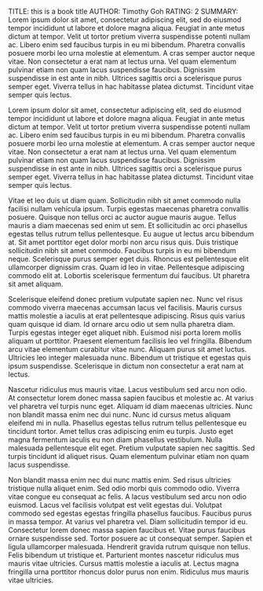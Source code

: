 TITLE: this is a book title
AUTHOR: Timothy Goh
RATING: 2
SUMMARY: Lorem ipsum dolor sit amet, consectetur adipiscing elit, sed do eiusmod tempor incididunt ut labore et dolore magna aliqua. Feugiat in ante metus dictum at tempor. Velit ut tortor pretium viverra suspendisse potenti nullam ac. Libero enim sed faucibus turpis in eu mi bibendum. Pharetra convallis posuere morbi leo urna molestie at elementum. A cras semper auctor neque vitae. Non consectetur a erat nam at lectus urna. Vel quam elementum pulvinar etiam non quam lacus suspendisse faucibus. Dignissim suspendisse in est ante in nibh. Ultrices sagittis orci a scelerisque purus semper eget. Viverra tellus in hac habitasse platea dictumst. Tincidunt vitae semper quis lectus.

Lorem ipsum dolor sit amet, consectetur adipiscing elit, sed do eiusmod tempor incididunt ut labore et dolore magna aliqua. Feugiat in ante metus dictum at tempor. Velit ut tortor pretium viverra suspendisse potenti nullam ac. Libero enim sed faucibus turpis in eu mi bibendum. Pharetra convallis posuere morbi leo urna molestie at elementum. A cras semper auctor neque vitae. Non consectetur a erat nam at lectus urna. Vel quam elementum pulvinar etiam non quam lacus suspendisse faucibus. Dignissim suspendisse in est ante in nibh. Ultrices sagittis orci a scelerisque purus semper eget. Viverra tellus in hac habitasse platea dictumst. Tincidunt vitae semper quis lectus.

Vitae et leo duis ut diam quam. Sollicitudin nibh sit amet commodo nulla facilisi nullam vehicula ipsum. Turpis egestas maecenas pharetra convallis posuere. Quisque non tellus orci ac auctor augue mauris augue. Tellus mauris a diam maecenas sed enim ut sem. Et sollicitudin ac orci phasellus egestas tellus rutrum tellus pellentesque. Eu augue ut lectus arcu bibendum at. Sit amet porttitor eget dolor morbi non arcu risus quis. Duis tristique sollicitudin nibh sit amet commodo. Faucibus turpis in eu mi bibendum neque. Scelerisque purus semper eget duis. Rhoncus est pellentesque elit ullamcorper dignissim cras. Quam id leo in vitae. Pellentesque adipiscing commodo elit at. Lobortis scelerisque fermentum dui faucibus. Ut pharetra sit amet aliquam.

Scelerisque eleifend donec pretium vulputate sapien nec. Nunc vel risus commodo viverra maecenas accumsan lacus vel facilisis. Mauris cursus mattis molestie a iaculis at erat pellentesque adipiscing. Risus quis varius quam quisque id diam. Id ornare arcu odio ut sem nulla pharetra diam. Turpis egestas integer eget aliquet nibh. Euismod nisi porta lorem mollis aliquam ut porttitor. Praesent elementum facilisis leo vel fringilla. Bibendum arcu vitae elementum curabitur vitae nunc. Aliquam purus sit amet luctus. Ultricies leo integer malesuada nunc. Bibendum ut tristique et egestas quis ipsum suspendisse. Scelerisque in dictum non consectetur a erat nam at lectus.

Nascetur ridiculus mus mauris vitae. Lacus vestibulum sed arcu non odio. At consectetur lorem donec massa sapien faucibus et molestie ac. At varius vel pharetra vel turpis nunc eget. Aliquam id diam maecenas ultricies. Nunc non blandit massa enim nec dui nunc. Nunc id cursus metus aliquam eleifend mi in nulla. Phasellus egestas tellus rutrum tellus pellentesque eu tincidunt tortor. Amet tellus cras adipiscing enim eu turpis. Justo eget magna fermentum iaculis eu non diam phasellus vestibulum. Nulla malesuada pellentesque elit eget. Pretium vulputate sapien nec sagittis. Sed turpis tincidunt id aliquet risus. Quam elementum pulvinar etiam non quam lacus suspendisse.

Non blandit massa enim nec dui nunc mattis enim. Sed risus ultricies tristique nulla aliquet enim. Sed odio morbi quis commodo odio. Viverra vitae congue eu consequat ac felis. A lacus vestibulum sed arcu non odio euismod. Lacus vel facilisis volutpat est velit egestas dui. Volutpat commodo sed egestas egestas fringilla phasellus faucibus. Faucibus purus in massa tempor. At varius vel pharetra vel. Diam sollicitudin tempor id eu. Consectetur lorem donec massa sapien faucibus et. Vitae purus faucibus ornare suspendisse sed. Tortor posuere ac ut consequat semper. Sapien et ligula ullamcorper malesuada. Hendrerit gravida rutrum quisque non tellus. Felis bibendum ut tristique et. Parturient montes nascetur ridiculus mus mauris vitae ultricies. Cursus mattis molestie a iaculis at. Lectus magna fringilla urna porttitor rhoncus dolor purus non enim. Ridiculus mus mauris vitae ultricies.